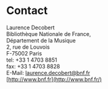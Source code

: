 # Contact

Laurence Decobert  
Bibliothèque Nationale de France,   
Département de la Musique   
2, rue de Louvois   
F-75002 Paris  
tel: +33 1 4703 8851  
fax: +33 1 4703 8828  
E-Mail: [laurence.decobert@bnf.fr](mailto:laurence.decobert@bnf.fr)  
[http://www.bnf.fr](http://www.bnf.fr/)